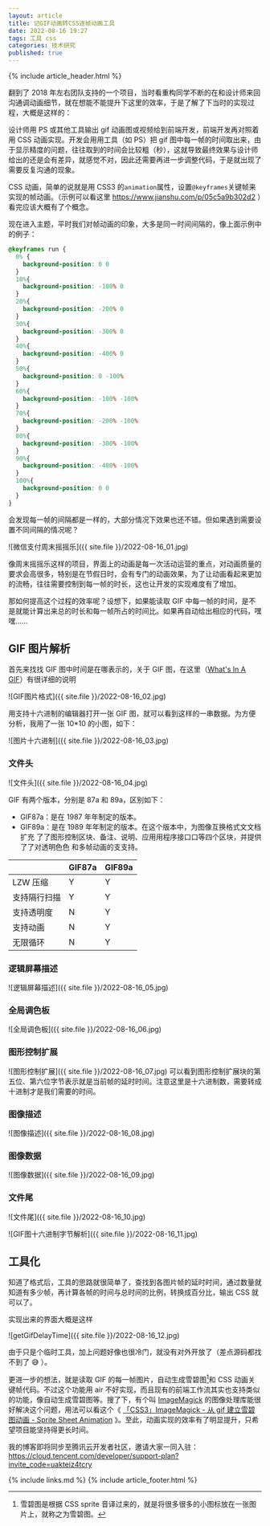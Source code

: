 ```yaml
---
layout: article
title: 记GIF动画转CSS逐帧动画工具
date: 2022-08-16 19:27
tags: 工具 css
categories: 技术研究
published: true
---
```


{% include article_header.html %}

翻到了 2018 年左右团队支持的一个项目，当时看重构同学不断的在和设计师来回沟通调动画细节，就在想能不能提升下这里的效率，于是了解了下当时的实现过程，大概是这样的：

设计师用 PS 或其他工具输出 gif 动画图或视频给到前端开发，前端开发再对照着用 CSS 动画实现。开发会用用工具（如 PS）把 gif 图中每一帧的时间取出来，由于显示精度的问题，往往取到的时间会比较粗（秒），这就导致最终效果与设计师给出的还是会有差异，就感觉不对，因此还需要再进一步调整代码，于是就出现了需要反复沟通的现象。

CSS 动画，简单的说就是用 CSS3 的`animation`属性，设置`@keyframes`关键帧来实现的帧动画。（示例可以看这里 https://www.jianshu.com/p/05c5a9b302d2 ）看完应该大概有了个概念。

现在进入主题，平时我们对帧动画的印象，大多是同一时间间隔的，像上面示例中的例子：

```CSS
@keyframes run {
  0% {
    background-position: 0 0
  }
  10%{
    background-position: -100% 0
  }
  20%{
    background-position: -200% 0
  }
  30%{
    background-position: -300% 0
  }
  40%{
    background-position: -400% 0
  }
  50%{
    background-position: 0 -100%
  }
  60%{
    background-position: -100% -100%
  }
  70%{
    background-position: -200% -100%
  }
  80%{
    background-position: -300% -100%
  }
  90%{
    background-position: -400% -100%
  }
  100%{
    background-position: 0 0
  }
}
```

会发现每一帧的间隔都是一样的，大部分情况下效果也还不错。但如果遇到需要设置不同间隔的情况呢？

![微信支付周末摇摇乐]({{ site.file }}/2022-08-16_01.jpg)

像周末摇摇乐这样的项目，界面上的动画是每一次活动运营的重点，对动画质量的要求会高很多，特别是在节假日时，会有专门的动画效果，为了让动画看起来更加的流畅，往往需要控制到每一帧的时长，这也让开发的实现难度有了增加。

那如何提高这个过程的效率呢？设想下，如果能读取 GIF 中每一帧的时间，是不是就能计算出来总的时长和每一帧所占的时间比。如果再自动给出相应的代码，嘿嘿……

## GIF 图片解析

首先来找找 GIF 图中时间是在哪表示的，关于 GIF 图，在这里（[What's In A GIF](http://giflib.sourceforge.net/whatsinagif/bits_and_bytes.html)）有很详细的说明

![GIF图片格式]({{ site.file }}/2022-08-16_02.jpg)

用支持十六进制的编辑器打开一张 GIF 图，就可以看到这样的一串数据。为方便分析，我用了一张 10\*10 的小图，如下：

![图片十六进制]({{ site.file }}/2022-08-16_03.jpg)

### 文件头

![文件头]({{ site.file }}/2022-08-16_04.jpg)

GIF 有两个版本，分别是 87a 和 89a，区别如下：

- GIF87a：是在 1987 年年制定的版本。
- GIF89a：是在 1989 年年制定的版本。在这个版本中，为图像互换格式⽂文档扩充 了了图形控制区块、备注、说明、应⽤用程序接⼝口等四个区块，并提供了了对透明⾊色 和多帧动画的⽀支持。

|              | GIF87a | GIF89a |
| ------------ | ------ | ------ |
| LZW 压缩     | Y      | Y      |
| 支持隔行扫描 | Y      | Y      |
| 支持透明度   | N      | Y      |
| 支持动画     | N      | Y      |
| 无限循环     | N      | Y      |

### 逻辑屏幕描述

![逻辑屏幕描述]({{ site.file }}/2022-08-16_05.jpg)

### 全局调色板

![全局调色板]({{ site.file }}/2022-08-16_06.jpg)

### 图形控制扩展

![图形控制扩展]({{ site.file }}/2022-08-16_07.jpg)
可以看到图形控制扩展块的第五位、第六位字节表示就是当前帧的延时时间。注意这里是十六进制数，需要转成十进制才是我们需要的时间。

### 图像描述

![图像描述]({{ site.file }}/2022-08-16_08.jpg)

### 图像数据

![图像数据]({{ site.file }}/2022-08-16_09.jpg)

### 文件尾

![文件尾]({{ site.file }}/2022-08-16_10.jpg)

![GIF图十六进制字节解析]({{ site.file }}/2022-08-16_11.jpg)

## 工具化

知道了格式后，工具的思路就很简单了，查找到各图片帧的延时时间，通过数量就知道有多少帧，再计算各帧的时间与总时间的比例，转换成百分比，输出 CSS 就可以了。

实现出来的界面大概是这样

![getGifDelayTime]({{ site.file }}/2022-08-16_12.jpg)

由于只是个临时工具，加上问题好像也很冷门，就没有对外开放了（差点源码都找不到了 😅 ）。

更进一步的想法，就是读取 GIF 的每一帧图片，自动生成雪碧图[^1]和 CSS 动画关键帧代码。不过这个功能用 air 不好实现，而且现有的前端工作流其实也支持类似的功能，像自动生成雪碧图等。搜了下，有个叫 [ImageMagick](https://imagemagick.org/script/index.php) 的图像处理库能很好解决这个问题，用法可以看这个《 [「CSS3」ImageMagick - 从 gif 建立雪碧图动画 - Sprite Sheet Animation](https://segmentfault.com/a/1190000009789225) 》。至此，动画实现的效率有了明显提升，只希望项目能坚持得更长时间。

[^1]: 雪碧图是根据 CSS sprite 音译过来的，就是将很多很多的小图标放在一张图片上，就称之为雪碧图。

我的博客即将同步至腾讯云开发者社区，邀请大家一同入驻：https://cloud.tencent.com/developer/support-plan?invite_code=uakteiz4tcry

{% include links.md %}
{% include article_footer.html %}
